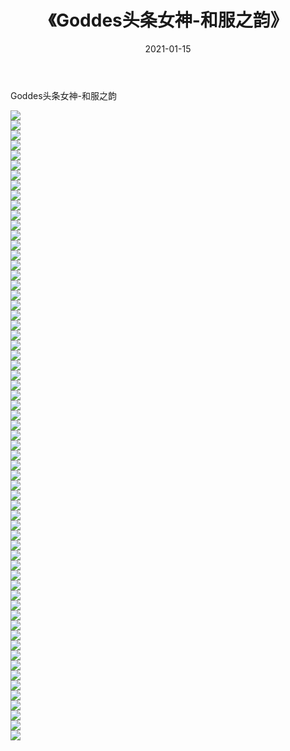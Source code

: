 ﻿---
layout: post
title:  《Goddes头条女神-和服之韵》
date:   2021-01-15
img: http://img.660000.xyz/Sharelink/网络美图/2021/Goddes头条女神-和服之韵/000.jpg
categories: [美女, 清纯, 唯美]
---

Goddes头条女神-和服之韵

  ![](http://img.660000.xyz/Sharelink/网络美图/2021/Goddes头条女神-和服之韵/001.jpg) <br> ![](http://img.660000.xyz/Sharelink/网络美图/2021/Goddes头条女神-和服之韵/002.jpg) <br> ![](http://img.660000.xyz/Sharelink/网络美图/2021/Goddes头条女神-和服之韵/003.jpg) <br> ![](http://img.660000.xyz/Sharelink/网络美图/2021/Goddes头条女神-和服之韵/004.jpg) <br> ![](http://img.660000.xyz/Sharelink/网络美图/2021/Goddes头条女神-和服之韵/005.jpg) <br> ![](http://img.660000.xyz/Sharelink/网络美图/2021/Goddes头条女神-和服之韵/006.jpg) <br> ![](http://img.660000.xyz/Sharelink/网络美图/2021/Goddes头条女神-和服之韵/007.jpg) <br> ![](http://img.660000.xyz/Sharelink/网络美图/2021/Goddes头条女神-和服之韵/008.jpg) <br> ![](http://img.660000.xyz/Sharelink/网络美图/2021/Goddes头条女神-和服之韵/009.jpg) <br> ![](http://img.660000.xyz/Sharelink/网络美图/2021/Goddes头条女神-和服之韵/010.jpg) <br> ![](http://img.660000.xyz/Sharelink/网络美图/2021/Goddes头条女神-和服之韵/011.jpg) <br> ![](http://img.660000.xyz/Sharelink/网络美图/2021/Goddes头条女神-和服之韵/012.jpg) <br> ![](http://img.660000.xyz/Sharelink/网络美图/2021/Goddes头条女神-和服之韵/013.jpg) <br> ![](http://img.660000.xyz/Sharelink/网络美图/2021/Goddes头条女神-和服之韵/014.jpg) <br> ![](http://img.660000.xyz/Sharelink/网络美图/2021/Goddes头条女神-和服之韵/015.jpg) <br> ![](http://img.660000.xyz/Sharelink/网络美图/2021/Goddes头条女神-和服之韵/016.jpg) <br> ![](http://img.660000.xyz/Sharelink/网络美图/2021/Goddes头条女神-和服之韵/017.jpg) <br> ![](http://img.660000.xyz/Sharelink/网络美图/2021/Goddes头条女神-和服之韵/018.jpg) <br> ![](http://img.660000.xyz/Sharelink/网络美图/2021/Goddes头条女神-和服之韵/019.jpg) <br> ![](http://img.660000.xyz/Sharelink/网络美图/2021/Goddes头条女神-和服之韵/020.jpg) <br> ![](http://img.660000.xyz/Sharelink/网络美图/2021/Goddes头条女神-和服之韵/021.jpg) <br> ![](http://img.660000.xyz/Sharelink/网络美图/2021/Goddes头条女神-和服之韵/022.jpg) <br> ![](http://img.660000.xyz/Sharelink/网络美图/2021/Goddes头条女神-和服之韵/023.jpg) <br> ![](http://img.660000.xyz/Sharelink/网络美图/2021/Goddes头条女神-和服之韵/024.jpg) <br> ![](http://img.660000.xyz/Sharelink/网络美图/2021/Goddes头条女神-和服之韵/025.jpg) <br> ![](http://img.660000.xyz/Sharelink/网络美图/2021/Goddes头条女神-和服之韵/026.jpg) <br> ![](http://img.660000.xyz/Sharelink/网络美图/2021/Goddes头条女神-和服之韵/027.jpg) <br> ![](http://img.660000.xyz/Sharelink/网络美图/2021/Goddes头条女神-和服之韵/028.jpg) <br> ![](http://img.660000.xyz/Sharelink/网络美图/2021/Goddes头条女神-和服之韵/029.jpg) <br> ![](http://img.660000.xyz/Sharelink/网络美图/2021/Goddes头条女神-和服之韵/030.jpg) <br> ![](http://img.660000.xyz/Sharelink/网络美图/2021/Goddes头条女神-和服之韵/031.jpg) <br> ![](http://img.660000.xyz/Sharelink/网络美图/2021/Goddes头条女神-和服之韵/032.jpg) <br> ![](http://img.660000.xyz/Sharelink/网络美图/2021/Goddes头条女神-和服之韵/033.jpg) <br> ![](http://img.660000.xyz/Sharelink/网络美图/2021/Goddes头条女神-和服之韵/034.jpg) <br> ![](http://img.660000.xyz/Sharelink/网络美图/2021/Goddes头条女神-和服之韵/035.jpg) <br> ![](http://img.660000.xyz/Sharelink/网络美图/2021/Goddes头条女神-和服之韵/036.jpg) <br> ![](http://img.660000.xyz/Sharelink/网络美图/2021/Goddes头条女神-和服之韵/037.jpg) <br> ![](http://img.660000.xyz/Sharelink/网络美图/2021/Goddes头条女神-和服之韵/038.jpg) <br> ![](http://img.660000.xyz/Sharelink/网络美图/2021/Goddes头条女神-和服之韵/039.jpg) <br> ![](http://img.660000.xyz/Sharelink/网络美图/2021/Goddes头条女神-和服之韵/040.jpg) <br> ![](http://img.660000.xyz/Sharelink/网络美图/2021/Goddes头条女神-和服之韵/041.jpg) <br> ![](http://img.660000.xyz/Sharelink/网络美图/2021/Goddes头条女神-和服之韵/042.jpg) <br> ![](http://img.660000.xyz/Sharelink/网络美图/2021/Goddes头条女神-和服之韵/043.jpg) <br> ![](http://img.660000.xyz/Sharelink/网络美图/2021/Goddes头条女神-和服之韵/044.jpg) <br> ![](http://img.660000.xyz/Sharelink/网络美图/2021/Goddes头条女神-和服之韵/045.jpg) <br> ![](http://img.660000.xyz/Sharelink/网络美图/2021/Goddes头条女神-和服之韵/046.jpg) <br> ![](http://img.660000.xyz/Sharelink/网络美图/2021/Goddes头条女神-和服之韵/047.jpg) <br> ![](http://img.660000.xyz/Sharelink/网络美图/2021/Goddes头条女神-和服之韵/048.jpg) <br> ![](http://img.660000.xyz/Sharelink/网络美图/2021/Goddes头条女神-和服之韵/049.jpg) <br> ![](http://img.660000.xyz/Sharelink/网络美图/2021/Goddes头条女神-和服之韵/050.jpg) <br> ![](http://img.660000.xyz/Sharelink/网络美图/2021/Goddes头条女神-和服之韵/051.jpg) <br> ![](http://img.660000.xyz/Sharelink/网络美图/2021/Goddes头条女神-和服之韵/052.jpg) <br> ![](http://img.660000.xyz/Sharelink/网络美图/2021/Goddes头条女神-和服之韵/053.jpg) <br> ![](http://img.660000.xyz/Sharelink/网络美图/2021/Goddes头条女神-和服之韵/054.jpg) <br> ![](http://img.660000.xyz/Sharelink/网络美图/2021/Goddes头条女神-和服之韵/055.jpg) <br> ![](http://img.660000.xyz/Sharelink/网络美图/2021/Goddes头条女神-和服之韵/056.jpg) <br> ![](http://img.660000.xyz/Sharelink/网络美图/2021/Goddes头条女神-和服之韵/057.jpg) <br> ![](http://img.660000.xyz/Sharelink/网络美图/2021/Goddes头条女神-和服之韵/058.jpg) <br> ![](http://img.660000.xyz/Sharelink/网络美图/2021/Goddes头条女神-和服之韵/059.jpg) <br> ![](http://img.660000.xyz/Sharelink/网络美图/2021/Goddes头条女神-和服之韵/060.jpg) <br> ![](http://img.660000.xyz/Sharelink/网络美图/2021/Goddes头条女神-和服之韵/061.jpg) <br> ![](http://img.660000.xyz/Sharelink/网络美图/2021/Goddes头条女神-和服之韵/062.jpg) <br> ![](http://img.660000.xyz/Sharelink/网络美图/2021/Goddes头条女神-和服之韵/063.jpg) <br>